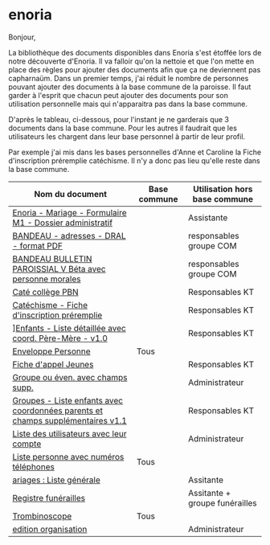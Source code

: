 # enoria

Bonjour,

La bibliothèque des documents disponibles dans Enoria s'est étoffée lors de notre découverte d'Enoria. Il va falloir qu'on la nettoie et que l'on mette en place des règles pour ajouter des documents afin que ça ne deviennent pas capharnaüm. 
Dans un premier temps, j'ai réduit le nombre de personnes pouvant ajouter des documents à la base commune de la paroisse. Il faut garder à l'esprit que chacun peut ajouter des documents pour son utilisation personnelle mais qui n'apparaitra pas dans la base commune.

D'après le tableau, ci-dessous, pour l'instant je ne garderais que 3 documents dans la base commune. Pour les autres il faudrait que les utilisateurs les chargent dans leur base personnel à partir de leur profil. 

Par exemple j'ai mis dans les bases personnelles d'Anne et Caroline la Fiche d'inscription préremplie catéchisme. Il n'y a donc pas lieu qu'elle reste dans la base commune.

| Nom du document | Base commune | Utilisation hors base commune |
| ---------------  | ------------| ------------------------------|
| [Enoria - Mariage - Formulaire M1 - Dossier administratif](#)	 |	|Assistante |
| [BANDEAU - adresses - DRAL - format PDF](https://web.enoria.app/tools/documentspdf/?p=882838,901523,865776,901535&g=29621&titredoc=&doc=23140&orientation=landscape&preview=pdf&format=a4) | | responsables groupe COM |
| [BANDEAU BULLETIN PAROISSIAL V Béta avec personne morales](#) | |	responsables groupe COM |
| [Caté collège PBN](#)	| |Responsables KT |
| [Catéchisme - Fiche d'inscription préremplie](https://web.enoria.app/tools/documentspdf/?p=901858&titredoc=&doc=22077&orientation=portrait&preview=html&format=a4&optionsName=ouinon&optionsValue=0)	 | |	Responsables KT |
| ][Enfants - Liste détaillée avec coord. Père-Mère - v1.0](#)	| |	Responsables KT |
| [Enveloppe Personne](https://web.enoria.app/tools/documentspdf/?p=901858&titredoc=&doc=288&orientation=portrait&preview=html&format=a4)	| Tous |	 |
| [Fiche d'appel Jeunes](#)	| |	Responsables KT |
| [Groupe ou éven. avec champs supp.](#)	 |	|Administrateur |
| [Groupes - Liste enfants avec coordonnées parents et champs supplémentaires v1.1](#)	| |	Responsables KT |
| [Liste des utilisateurs avec leur compte](#)	| |	Administrateur |
| [Liste personne avec numéros téléphones](https://web.enoria.app/tools/documentspdf/?p=901814&titredoc=&doc=10&orientation=portrait&preview=html&format=a4) | Tous |	 |
| [ariages : Liste générale](#)	 | |	Assitante |
| [Registre funérailles](#)	| |	Assitante + groupe funérailles |
| [Trombinoscope](https://web.enoria.app/tools/documentspdf/?p=901858&titredoc=&doc=7&orientation=portrait&preview=html&format=a4)	| Tous | |
| [edition organisation](#)	| |	Administrateur |
